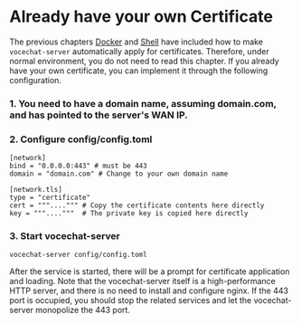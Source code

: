 # Already have your own Certificate
The previous chapters [Docker](install-by-docker.md) and [Shell](install-by-shell.md) have included 
how to make `vocechat-server` automatically apply for certificates.
Therefore, under normal environment, you do not need to read this chapter. 
If you already have your own certificate, you can implement it through the following configuration.

### 1. You need to have a domain name, assuming domain.com, and has pointed to the server's WAN IP.
### 2. Configure config/config.toml
```shell
[network]
bind = "0.0.0.0:443" # must be 443
domain = "domain.com" # Change to your own domain name

[network.tls]
type = "certificate"
cert = """....""" # Copy the certificate contents here directly
key = """...."""  # The private key is copied here directly
```
### 3. Start vocechat-server
```shell
vocechat-server config/config.toml
```

After the service is started, there will be a prompt for certificate application and loading. 
Note that the vocechat-server itself is a high-performance HTTP server, and there is no need to install and configure nginx. 
If the 443 port is occupied, you should stop the related services and let the vocechat-server monopolize the 443 port.
